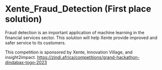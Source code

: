 # Xente_Fraud_Detection (First place solution)
Fraud detection is an important application of machine learning in the financial services sector. This solution will help Xente provide improved and safer service to its customers.

This competition is sponsored by Xente, Innovation Village, and insight2impact.
https://zindi.africa/competitions/grand-hackathon-dindabax-togo-2023


